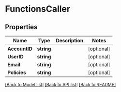 # FunctionsCaller

## Properties

Name | Type | Description | Notes
------------ | ------------- | ------------- | -------------
**AccountID** | **string** |  | [optional] 
**UserID** | **string** |  | [optional] 
**Email** | **string** |  | [optional] 
**Policies** | **string** |  | [optional] 

[[Back to Model list]](../README.md#documentation-for-models) [[Back to API list]](../README.md#documentation-for-api-endpoints) [[Back to README]](../README.md)


